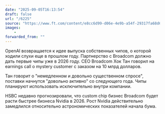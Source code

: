 ```yaml
---
date: "2025-09-05T16:13:54"
draft: false
url: "/6225"
source: "https://www.ft.com/content/e8cc6d99-d06e-4e9b-a54f-29317fa68d6f"
images:
    -
forwarded_from: ""
---
```


OpenAI возвращается к идее выпуска собственных чипов, о которой ходили слухи еще в прошлом году. Партнерство с Broadcom должно дать первые чипы уже в 2026 году. CEO Broadcom Хок Тан говорил на earnings call о mystery customer с заказом на 10 млрд долларов.

Тан говорит о "немедленном и довольно существенном спросе", поставки начнутся "довольно активно" со следующего года. Чипы планируют использовать исключительно внутри компании. 

HSBC недавно прогнозировали, что custom chip бизнес Broadcom будет расти быстрее бизнеса Nvidia в 2026. Рост Nvidia действительно замедлился относительно астрономических показателей начала бума.
